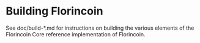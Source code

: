 Building Florincoin
================

See doc/build-*.md for instructions on building the various
elements of the Florincoin Core reference implementation of Florincoin.
